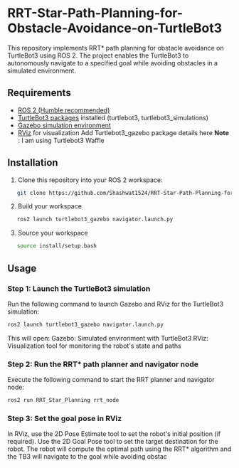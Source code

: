 # RRT-Star-Path-Planning-for-Obstacle-Avoidance-on-TurtleBot3
This repository implements RRT* path planning for obstacle avoidance on TurtleBot3 using ROS 2. The project enables the TurtleBot3 to autonomously navigate to a specified goal while avoiding obstacles in a simulated environment.

## Requirements

- [ROS 2 (Humble recommended)](https://docs.ros.org/en/humble/Installation.html)
- [TurtleBot3 packages]([https://emanual.robotis.com/docs/en/platform/turtlebot3/quick-start/](https://emanual.robotis.com/docs/en/platform/turtlebot3/simulation/)) installed (turtlebot3, turtlebot3_simulations)
- [Gazebo simulation environment](https://gazebosim.org/)
- [RViz](https://docs.ros.org/en/rolling/Tutorials/Using-RViz-with-SLAM.html) for visualization Add Turtlebot3_gazebo package details here
**Note** : I am using Turtlebot3 Waffle
## Installation

1. Clone this repository into your ROS 2 workspace:
   
```bash
   git clone https://github.com/Shashwat1524/RRT-Star-Path-Planning-for-Obstacle-Avoidance-on-TurtleBot3.git
```

2. Build your workspace

   
```bash
   ros2 launch turtlebot3_gazebo navigator.launch.py
```
   
3. Source  your workspace
   
```bash
   source install/setup.bash
```

## Usage
### Step 1: Launch the TurtleBot3 simulation
Run the following command to launch Gazebo and RViz for the TurtleBot3 simulation:

```bash
ros2 launch turtlebot3_gazebo navigator.launch.py
```

This will open:
Gazebo: Simulated environment with TurtleBot3
RViz: Visualization tool for monitoring the robot's state and paths

### Step 2: Run the RRT* path planner and navigator node
Execute the following command to start the RRT planner and navigator node:

```bash
ros2 run RRT_Star_Planning rrt_node
```

### Step 3: Set the goal pose in RViz
In RViz, use the 2D Pose Estimate tool to set the robot's initial position (if required).
Use the 2D Goal Pose tool to set the target destination for the robot.
The robot will compute the optimal path using the RRT* algorithm and the TB3 will navigate to the goal while avoiding obstac
